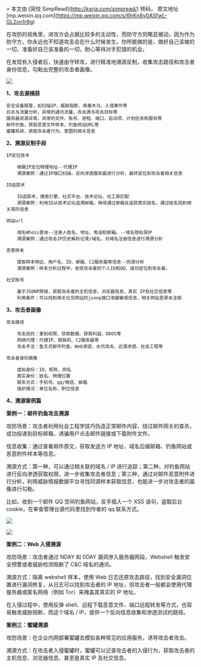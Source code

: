 \> 本文由 \[简悦 SimpRead\](http://ksria.com/simpread/) 转码， 原文地址 \[mp.weixin.qq.com\](https://mp.weixin.qq.com/s/6hKn8y0ASfwL-GL2on1r9g)

在攻防的视角里，进攻方会占据比较多的主动性，而防守方则略显被动，因为作为防守方，你永远也不知道攻击会在什么时候发生。你所能做的是，做好自己该做的一切，准备好自己该准备的一切，耐心等待对手犯错的机会。

在发现有入侵者后，快速由守转攻，进行精准地溯源反制，收集攻击路径和攻击者身份信息，勾勒出完整的攻击者画像。

![](https://mmbiz.qpic.cn/mmbiz_png/ia0LvkyJzB4k7ReyfrWfpH0R8EeM5goMSwlzianjFHibYp6NcVFZaIiabbYOup46LqQfp6OT5icQWnZ0YjKscCesIfw/640?wx_fmt=png)

**1、攻击源捕获**  

```
安全设备报警，如扫描IP、威胁阻断、病毒木马、入侵事件等
日志与流量分析，异常的通讯流量、攻击源与攻击目标等
服务器资源异常，异常的文件、账号、进程、端口，启动项、计划任务和服务等
邮件钓鱼，获取恶意文件样本、钓鱼网站URL等
蜜罐系统，获取攻击者行为、意图的相关信息

```

**2、溯源反制手段**

```
IP定位技术

    根据IP定位物理地址--代理IP
    溯源案例：通过IP端口扫描，反向渗透服务器进行分析，最终定位到攻击者相关信息

ID追踪术

    ID追踪术，搜索引擎、社交平台、技术论坛、社工库匹配
    溯源案例：利用ID从技术论坛追溯邮箱，继续通过邮箱反追踪真实姓名，通过姓名找到相关简历信息

网站url

    域名Whois查询--注册人姓名、地址、电话和邮箱。--域名隐私保护
    溯源案例：通过攻击IP历史解析记录/域名，对域名注册信息进行溯源分析

恶意样本

    提取样本特征、用户名、ID、邮箱、C2服务器等信息--同源分析
    溯源案例：样本分析过程中，发现攻击者的个人ID和QQ，成功定位到攻击者。

社交账号

    基于JSONP跨域，获取攻击者的主机信息、浏览器信息、真实 IP及社交信息等
    利用条件：可以找到相关社交网站的jsonp接口泄露敏感信息，相关网站登录未注销

```

**3、攻击者画像**

```
攻击路径

    攻击目的：拿到权限、窃取数据、获取利益、DDOS等
    网络代理：代理IP、跳板机、C2服务器等
    攻击手法：鱼叉式邮件钓鱼、Web渗透、水坑攻击、近源渗透、社会工程等

攻击者身份画像

    虚拟身份：ID、昵称、网名
    真实身份：姓名、物理位置
    联系方式：手机号、qq/微信、邮箱
    组织情况：单位名称、职位信息

```

**4、溯源案例篇**

**案例一：邮件钓鱼攻击溯源**

攻防场景：攻击者利用社会工程学技巧伪造正常邮件内容，绕过邮件网关的查杀，成功投递到目标邮箱，诱骗用户点击邮件链接或下载附件文件。

信息收集：通过查看邮件原文，获取发送方 IP 地址、域名后缀邮箱、钓鱼网站或恶意附件样本等信息。

溯源方式：第一种，可以通过相关联的域名 / IP 进行追踪；第二种，对钓鱼网站进行反向渗透获取权限，进一步收集攻击者信息；第三种，通过对邮件恶意附件进行分析，利用威胁情报数据平台寻找同源样本获取信息，也能进一步对攻击者的画像进行勾勒。

比如，收到一个邮件 QQ 空间钓鱼网站，反手插入一个 XSS 语句，盗取后台 cookie，在审查管理台源代码里找到作者的 qq 联系方式。

![](https://mmbiz.qpic.cn/mmbiz_png/ia0LvkyJzB4k7ReyfrWfpH0R8EeM5goMSelo0tgRRze5AjZSLIBuubboz3mJKnsW88sFBUW6WGXXGOpScxn85zA/640?wx_fmt=png)

![](https://mmbiz.qpic.cn/mmbiz_png/ia0LvkyJzB4k7ReyfrWfpH0R8EeM5goMSgiaiatkrgySGvq48hWyMjy9libnyb2TiaLu0fC5MqaAd1iaEDB1m8MMu76Q/640?wx_fmt=png)

**案例二：Web 入侵溯源**

攻防场景：攻击者通过 NDAY 和 0DAY 漏洞渗入服务器网段，Webshell 触发安全预警或者威胁检测阻断了 C&C 域名的通讯。

溯源方式：隔离 webshell 样本，使用 Web 日志还原攻击路径，找到安全漏洞位置进行漏洞修复，从日志可以找到攻击者的 IP 地址，但攻击者一般都会使用代理服务器或匿名网络（例如 Tor）来掩盖其真实的 IP 地址。

在入侵过程中，使用反弹 shell、远程下载恶意文件、端口远程转发等方式，也容易触发威胁阻断，而这个域名 / IP，提供一个反向信息收集和渗透测试的路径。

**案例三：蜜罐溯源**

攻防场景：在企业内网部署蜜罐去模拟各种常见的应用服务，诱导攻击者攻击。

溯源方式：在攻击者入侵蜜罐时，蜜罐可以记录攻击者的入侵行为，获取攻击者的主机信息、浏览器信息、甚至是真实 IP 及社交信息。
